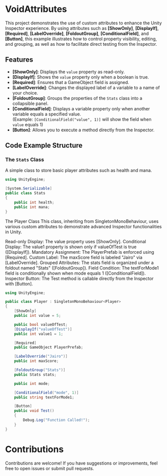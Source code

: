 # VoidAttributes

This project demonstrates the use of custom attributes to enhance the Unity Inspector experience. By using attributes such as **[ShowOnly]**, **[DisplayIf]**, **[Required]**, **[LabelOverride]**, **[FoldoutGroup]**, **[ConditionalField]**, and **[Button]**, this example illustrates how to control property visibility, editing, and grouping, as well as how to facilitate direct testing from the Inspector.

## Features

- **[ShowOnly]**: Displays the `value` property as read-only.
- **[DisplayIf]**: Shows the `value` property only when a boolean is true.
- **[Required]**: Ensures that a GameObject field is assigned.
- **[LabelOverride]**: Changes the displayed label of a variable to a name of your choice.
- **[FoldoutGroup]**: Groups the properties of the `Stats` class into a collapsible panel.
- **[ConditionalField]**: Displays a variable property only when another variable equals a specified value.  
  (Example: `[ConditionalField("value", 1)]` will show the field when `value` equals 1)
- **[Button]**: Allows you to execute a method directly from the Inspector.

## Code Example Structure

### The `Stats` Class

A simple class to store basic player attributes such as health and mana.

```csharp
using UnityEngine;

[System.Serializable]
public class Stats
{
    public int health;
    public int mana;
}
```

The Player Class
This class, inheriting from SingletonMonoBehaviour<Player>, uses various custom attributes to demonstrate advanced Inspector functionalities in Unity.

Read-only Display: The value property uses [ShowOnly].
Conditional Display: The value1 property is shown only if valueOfTest is true ([DisplayIf]).
Mandatory Assignment: The PlayerPrefab is enforced using [Required].
Custom Label: The maxScore field is labeled "Jairo" via [LabelOverride].
Grouped Attributes: The stats field is organized under a foldout named "Stats" ([FoldoutGroup]).
Field Condition: The textForMode1 field is conditionally shown when mode equals 1 ([ConditionalField]).
Inspector Button: The Test method is callable directly from the Inspector with [Button].

```csharp
using UnityEngine;

public class Player : SingletonMonoBehaviour<Player>
{
    [ShowOnly]
    public int value = 5;

    public bool valueOfTest;
    [DisplayIf("valueOfTest")]
    public int value1 = 1;

    [Required]
    public GameObject PlayerPrefab;

    [LabelOverride("Jairo")]
    public int maxScore;

    [FoldoutGroup("Stats")]
    public Stats stats;

    public int mode;

    [ConditionalField("mode", 1)]
    public string textForMode1;

    [Button]
    public void Test()
    {
        Debug.Log("Function Called!");
    }
}
```
# Contributions
Contributions are welcome! If you have suggestions or improvements, feel free to open issues or submit pull requests.
